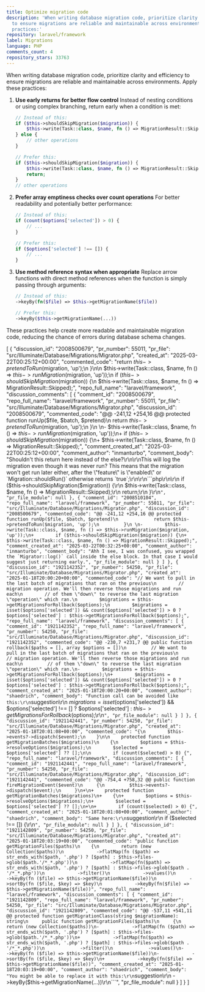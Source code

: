 ```yaml
---
title: Optimize migration code
description: 'When writing database migration code, prioritize clarity and efficiency
  to ensure migrations are reliable and maintainable across environments. Apply these
  practices:'
repository: laravel/framework
label: Migrations
language: PHP
comments_count: 4
repository_stars: 33763
---
```


When writing database migration code, prioritize clarity and efficiency to ensure migrations are reliable and maintainable across environments. Apply these practices:

1. **Use early returns for better flow control**
   Instead of nesting conditions or using complex branching, return early when a condition is met:

   ```php
   // Instead of this:
   if ($this->shouldSkipMigration($migration)) {
       $this->write(Task::class, $name, fn () => MigrationResult::Skipped);
   } else {
       // other operations
   }

   // Prefer this:
   if ($this->shouldSkipMigration($migration)) {
       $this->write(Task::class, $name, fn () => MigrationResult::Skipped);
       return;
   }
   // other operations
   ```

2. **Prefer array emptiness checks over count operations**
   For better readability and potentially better performance:

   ```php
   // Instead of this:
   if (count($options['selected']) > 0) {
       // ...
   }

   // Prefer this:
   if ($options['selected'] !== []) {
       // ...
   }
   ```

3. **Use method reference syntax when appropriate**
   Replace arrow functions with direct method references when the function is simply passing through arguments:

   ```php
   // Instead of this:
   ->keyBy(fn($file) => $this->getMigrationName($file))

   // Prefer this:
   ->keyBy($this->getMigrationName(...))
   ```

These practices help create more readable and maintainable migration code, reducing the chance of errors during database schema changes.


[
  {
    "discussion_id": "2008500679",
    "pr_number": 55011,
    "pr_file": "src/Illuminate/Database/Migrations/Migrator.php",
    "created_at": "2025-03-22T00:25:12+00:00",
    "commented_code": "return $this->pretendToRun($migration, 'up');\n        }\n\n        $this->write(Task::class, $name, fn () => $this->runMigration($migration, 'up'));\n        if ($this->shouldSkipMigration($migration)) {\n            $this->write(Task::class, $name, fn () => MigrationResult::Skipped);",
    "repo_full_name": "laravel/framework",
    "discussion_comments": [
      {
        "comment_id": "2008500679",
        "repo_full_name": "laravel/framework",
        "pr_number": 55011,
        "pr_file": "src/Illuminate/Database/Migrations/Migrator.php",
        "discussion_id": "2008500679",
        "commented_code": "@@ -241,12 +254,16 @@ protected function runUp($file, $batch, $pretend)\n             return $this->pretendToRun($migration, 'up');\n         }\n \n-        $this->write(Task::class, $name, fn () => $this->runMigration($migration, 'up'));\n+        if ($this->shouldSkipMigration($migration)) {\n+            $this->write(Task::class, $name, fn () => MigrationResult::Skipped);",
        "comment_created_at": "2025-03-22T00:25:12+00:00",
        "comment_author": "inmanturbo",
        "comment_body": "Shouldn't this return here instead of the else?\r\n\r\nThis will log the migration even though it was never run? This means that the migration won't get run later either, after the \"feature\" is \"enabled\" or `Migration::shouldRun()` otherwise returns `true`;\r\n\r\n```php\r\n\r\n        if ($this->shouldSkipMigration($migration)) {\r\n            $this->write(Task::class, $name, fn () => MigrationResult::Skipped);\r\n            return;\r\n         }\r\n```",
        "pr_file_module": null
      },
      {
        "comment_id": "2008510104",
        "repo_full_name": "laravel/framework",
        "pr_number": 55011,
        "pr_file": "src/Illuminate/Database/Migrations/Migrator.php",
        "discussion_id": "2008500679",
        "commented_code": "@@ -241,12 +254,16 @@ protected function runUp($file, $batch, $pretend)\n             return $this->pretendToRun($migration, 'up');\n         }\n \n-        $this->write(Task::class, $name, fn () => $this->runMigration($migration, 'up'));\n+        if ($this->shouldSkipMigration($migration)) {\n+            $this->write(Task::class, $name, fn () => MigrationResult::Skipped);",
        "comment_created_at": "2025-03-22T00:32:25+00:00",
        "comment_author": "inmanturbo",
        "comment_body": "Ahh I see, I was confused, you wrapped the `Migrator::log()` call inside the else block. In that case I would suggest just returning early.",
        "pr_file_module": null
      }
    ]
  },
  {
    "discussion_id": "1921142352",
    "pr_number": 54250,
    "pr_file": "src/Illuminate/Database/Migrations/Migrator.php",
    "created_at": "2025-01-18T20:00:20+00:00",
    "commented_code": "// We want to pull in the last batch of migrations that ran on the previous\n        // migration operation. We'll then reverse those migrations and run each\n        // of them \"down\" to reverse the last migration \"operation\" which ran.\n        $migrations = $this->getMigrationsForRollback($options);\n        $migrations = isset($options['selected']) && count($options['selected']) > 0 ? $options['selected'] : $this->getMigrationsForRollback($options);",
    "repo_full_name": "laravel/framework",
    "discussion_comments": [
      {
        "comment_id": "1921142352",
        "repo_full_name": "laravel/framework",
        "pr_number": 54250,
        "pr_file": "src/Illuminate/Database/Migrations/Migrator.php",
        "discussion_id": "1921142352",
        "commented_code": "@@ -230,7 +231,7 @@ public function rollback($paths = [], array $options = [])\n         // We want to pull in the last batch of migrations that ran on the previous\n         // migration operation. We'll then reverse those migrations and run each\n         // of them \"down\" to reverse the last migration \"operation\" which ran.\n-        $migrations = $this->getMigrationsForRollback($options);\n+        $migrations = isset($options['selected']) && count($options['selected']) > 0 ? $options['selected'] : $this->getMigrationsForRollback($options);",
        "comment_created_at": "2025-01-18T20:00:20+00:00",
        "comment_author": "shaedrich",
        "comment_body": "Function call can be avoided like this:\r\n```suggestion\r\n        $migrations = isset($options['selected']) && $options['selected'] !== [] ? $options['selected'] : $this->getMigrationsForRollback($options);\r\n```",
        "pr_file_module": null
      }
    ]
  },
  {
    "discussion_id": "1921142441",
    "pr_number": 54250,
    "pr_file": "src/Illuminate/Database/Migrations/Migrator.php",
    "created_at": "2025-01-18T20:01:08+00:00",
    "commented_code": "{\n        $this->events?->dispatch($event);\n    }\n\n    protected function getMigrationBatches($migrations)\n    {\n        $options = $this->resolveOptions($migrations);\n        $selected = $options['selected'] ?? [];\n\n        if (count($selected) > 0) {",
    "repo_full_name": "laravel/framework",
    "discussion_comments": [
      {
        "comment_id": "1921142441",
        "repo_full_name": "laravel/framework",
        "pr_number": 54250,
        "pr_file": "src/Illuminate/Database/Migrations/Migrator.php",
        "discussion_id": "1921142441",
        "commented_code": "@@ -754,4 +758,32 @@ public function fireMigrationEvent($event)\n     {\n         $this->events?->dispatch($event);\n     }\n+\n+    protected function getMigrationBatches($migrations)\n+    {\n+        $options = $this->resolveOptions($migrations);\n+        $selected = $options['selected'] ?? [];\n+\n+        if (count($selected) > 0) {",
        "comment_created_at": "2025-01-18T20:01:08+00:00",
        "comment_author": "shaedrich",
        "comment_body": "Same here:\r\n```suggestion\r\n        if ($selected !== []) {\r\n```",
        "pr_file_module": null
      }
    ]
  },
  {
    "discussion_id": "1921142809",
    "pr_number": 54250,
    "pr_file": "src/Illuminate/Database/Migrations/Migrator.php",
    "created_at": "2025-01-18T20:03:19+00:00",
    "commented_code": "public function getMigrationFiles($paths)\n    {\n        return (new Collection($paths))\n            ->flatMap(fn ($path) => str_ends_with($path, '.php') ? [$path] : $this->files->glob($path.'/*_*.php'))\n            ->flatMap(fn($path) => str_ends_with($path, '.php') ? [$path] : $this->files->glob($path . '/*_*.php'))\n            ->filter()\n            ->values()\n            ->keyBy(fn ($file) => $this->getMigrationName($file))\n            ->sortBy(fn ($file, $key) => $key)\n            ->keyBy(fn($file) => $this->getMigrationName($file))",
    "repo_full_name": "laravel/framework",
    "discussion_comments": [
      {
        "comment_id": "1921142809",
        "repo_full_name": "laravel/framework",
        "pr_number": 54250,
        "pr_file": "src/Illuminate/Database/Migrations/Migrator.php",
        "discussion_id": "1921142809",
        "commented_code": "@@ -537,11 +541,11 @@ protected function getMigrationClass(string $migrationName): string\n     public function getMigrationFiles($paths)\n     {\n         return (new Collection($paths))\n-            ->flatMap(fn ($path) => str_ends_with($path, '.php') ? [$path] : $this->files->glob($path.'/*_*.php'))\n+            ->flatMap(fn($path) => str_ends_with($path, '.php') ? [$path] : $this->files->glob($path . '/*_*.php'))\n             ->filter()\n             ->values()\n-            ->keyBy(fn ($file) => $this->getMigrationName($file))\n-            ->sortBy(fn ($file, $key) => $key)\n+            ->keyBy(fn($file) => $this->getMigrationName($file))",
        "comment_created_at": "2025-01-18T20:03:19+00:00",
        "comment_author": "shaedrich",
        "comment_body": "You might be able to replace it with this:\r\n```suggestion\r\n            ->keyBy($this->getMigrationName(...))\r\n```",
        "pr_file_module": null
      }
    ]
  }
]
